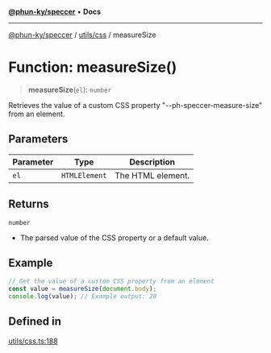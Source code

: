 [**@phun-ky/speccer**](../../../README.md) • **Docs**

***

[@phun-ky/speccer](../../../README.md) / [utils/css](../README.md) / measureSize

# Function: measureSize()

> **measureSize**(`el`): `number`

Retrieves the value of a custom CSS property "--ph-speccer-measure-size" from an element.

## Parameters

| Parameter | Type | Description |
| ------ | ------ | ------ |
| `el` | `HTMLElement` | The HTML element. |

## Returns

`number`

- The parsed value of the CSS property or a default value.

## Example

```ts
// Get the value of a custom CSS property from an element
const value = measureSize(document.body);
console.log(value); // Example output: 20
```

## Defined in

[utils/css.ts:188](https://github.com/phun-ky/speccer/blob/main/src/utils/css.ts#L188)
